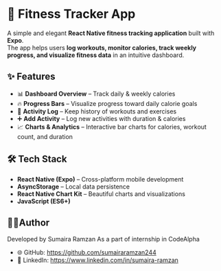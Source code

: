 # 📱 Fitness Tracker App

A simple and elegant **React Native fitness tracking application** built with **Expo**.  
The app helps users **log workouts, monitor calories, track weekly progress, and visualize fitness data** in an intuitive dashboard.  



## ✨ Features

- 📊 **Dashboard Overview** – Track daily & weekly calories  
- 🔥 **Progress Bars** – Visualize progress toward daily calorie goals  
- 📅 **Activity Log** – Keep history of workouts and exercises  
- ➕ **Add Activity** – Log new activities with duration & calories  
- 📈 **Charts & Analytics** – Interactive bar charts for calories, workout count, and duration  



## 🛠️ Tech Stack

- **React Native (Expo)** – Cross-platform mobile development  
- **AsyncStorage** – Local data persistence  
- **React Native Chart Kit** – Beautiful charts and visualizations  
- **JavaScript (ES6+)**  


## 👩‍💻Author

Developed by Sumaira Ramzan  As a part of internship in CodeAlpha

- 🌐 GitHub: https://github.com/sumairaramzan244 
- 💼 LinkedIn: https://www.linkedin.com/in/sumaira-ramzan 

